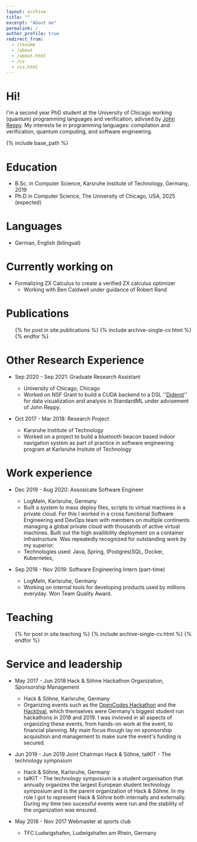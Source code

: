 ```yaml
---
layout: archive
title: ""
excerpt: "About me"
permalink: /
author_profile: true
redirect_from:
  - /resume
  - /about
  - /about.html
  - /cv
  - /cv.html
---
```


Hi!
======
I'm a second year PhD student at the University of Chicago working (quantum) programming languages and verification, adivsed by [John Reppy](https://people.cs.uchicago.edu/~jhr/). My interests lie in programming languages: compilation and verification, quantum computing, and software engineering.

{% include base_path %}


Education
======
* B.Sc. in Computer Science, Karsruhe Institute of Technology, Germany, 2019
* Ph.D in Computer Science, The University of Chicago, USA, 2025 (expected)

Languages
======
* German, English (bilingual)

Currently working on
======

* Formalizing ZX Calculus to create a verified ZX calculus optimizer
  * Working with Ben Caldwell under guidance of Robert Rand


Publications
======
  <ul>{% for post in site.publications %}
    {% include archive-single-cv.html %}
  {% endfor %}</ul>

Other Research Experience
======
* Sep 2020 - Sep 2021: Graduate Research Assistant
  * University of Chicago, Chicago
  * Worked on NSF Grant to build a CUDA backend to a DSL ''[Diderot](http://diderot-language.cs.uchicago.edu/)'' for data visualization and analysis in StandardML under advisement of John Reppy.

* Oct 2017 - Mar 2018: Research Project
  * Karsruhe Institute of Technology
  * Worked on a project to build a bluetooth beacon based indoor navigation system as part of practice in software engineering program at Karlsruhe Insitute of Technology

Work experience
======

* Dec 2019 - Aug 2020: Assosicate Software Engineer
  * LogMeIn, Karlsruhe, Germany
  * Built a system to mass deploy files, scripts to virtual machines in a private cloud. For this I worked in a cross functional Software Engineering and DevOps team with members on multiple continents managing a global private cloud with thousands of active virtual machines. Built out the high availibility deployment on a container infrastructure. Was repeatedly recognized for outstanding work by my superior.
  * Technologies used: Java, Spring, (Postgres)SQL, Docker, Kubernetes, 

* Sep 2018 - Nov 2019: Software Engineering Intern (part-time)
  * LogMeIn, Karlsruhe, Germany
  * Working on internal tools for developing products used by millions everyday. Won Team Quality Award.



Teaching
======
  <ul>{% for post in site.teaching %}
    {% include archive-single-cv.html %}
  {% endfor %}</ul>
  
Service and leadership
======
* May 2017 - Jun 2018 Hack & Söhne Hackathon Organization, Sponsorship Management
  * Hack & Söhne, Karlsruhe, Germany
  * Organizing events such as the [OpenCodes Hackathon](https://opencodes.io) and the [Hacktival](https://hacktival.io), which themselves were Germany's biggest student run hackathons in 2018 and 2019. I was invloved in all aspects of organizing these events, from hands-on work at the event, to financial planning. My main focus though lay on sponsorship acquisition and management to make sure the event's funding is secured.

* Jun 2019 - Jun 2019 Joint Chairman Hack & Söhne, talKIT - The technology symposium 
  * Hack & Söhne, Karlsruhe, Germany
  * talKIT - The technology symposium  is a student organisation that annually organizes the largest European student technology symposium and is the parent organization of Hack & Söhne. In my role I got to represent Hack & Söhne both internally and externally. During my time two sucessful events were run and the stability of the organization was ensured. 

* May 2016 - Nov 2017 Webmaster at sports club
  * TFC Ludwigshafen, Ludwigshafen am Rhein, Germany

